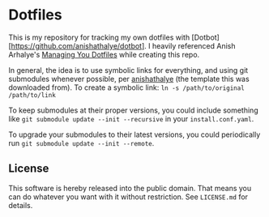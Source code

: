 Dotfiles
=================

This is my repository for tracking my own dotfiles with [Dotbot][https://github.com/anishathalye/dotbot]. I heavily referenced Anish Arhalye's [Managing You Dotfiles](https://anishathalye.com/managing-your-dotfiles/#user-content-fn-3) while creating this repo.

In general, the idea is to use symbolic links for everything, and using git
submodules whenever possible, per [anishathalye](anishathalye) (the template this was downloaded from).
To create a symbolic link: `ln -s /path/to/original /path/to/link`

To keep submodules at their proper versions, you could include something like
`git submodule update --init --recursive` in your `install.conf.yaml`.

To upgrade your submodules to their latest versions, you could periodically run
`git submodule update --init --remote`.


License
-------

This software is hereby released into the public domain. That means you can do
whatever you want with it without restriction. See `LICENSE.md` for details.

